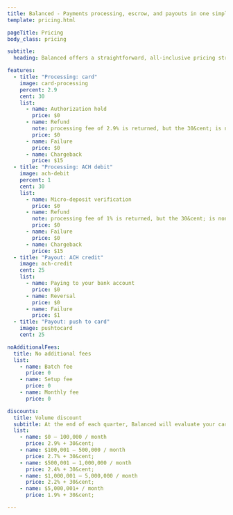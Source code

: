 ```yaml
---
title: Balanced - Payments processing, escrow, and payouts in one simple API | Pricing
template: pricing.html

pageTitle: Pricing
body_class: pricing

subtitle:
  heading: Balanced offers a straightforward, all-inclusive pricing structure. <br>No setup costs. No monthly contract. No hidden fees.

features:
  - title: "Processing: card"
    image: card-processing
    percent: 2.9
    cent: 30
    list:
      - name: Authorization hold
        price: $0
      - name: Refund
        note: processing fee of 2.9% is returned, but the 30&cent; is non-refundable
        price: $0
      - name: Failure
        price: $0
      - name: Chargeback
        price: $15
  - title: "Processing: ACH debit"
    image: ach-debit
    percent: 1
    cent: 30
    list:
      - name: Micro-deposit verification
        price: $0
      - name: Refund
        note: processing fee of 1% is returned, but the 30&cent; is non-refundable
        price: $0
      - name: Failure
        price: $0
      - name: Chargeback
        price: $15
  - title: "Payout: ACH credit"
    image: ach-credit
    cent: 25
    list:
      - name: Paying to your bank account
        price: $0
      - name: Reversal
        price: $0
      - name: Failure
        price: $1
  - title: "Payout: push to card"
    image: pushtocard
    cent: 25

noAdditionalFees:
  title: No additional fees
  list:
    - name: Batch fee
      price: 0
    - name: Setup fee
      price: 0
    - name: Monthly fee
      price: 0

discounts:
  title: Volume discount
  subtitle: At the end of each quarter, Balanced will evaluate your card processing volume from the past three months, take the average, and assign a new tier based on that. The review dates are Jan 1, Apr 1, Jul 1, and Oct 1. The new pricing tier will be in place until the next review date.
  list:
    - name: $0 – 100,000 / month
      price: 2.9% + 30&cent;
    - name: $100,001 – 500,000 / month
      price: 2.7% + 30&cent;
    - name: $500,001 – 1,000,000 / month
      price: 2.4% + 30&cent;
    - name: $1,000,001 – 5,000,000 / month
      price: 2.2% + 30&cent;
    - name: $5,000,001+ / month
      price: 1.9% + 30&cent;

---
```

